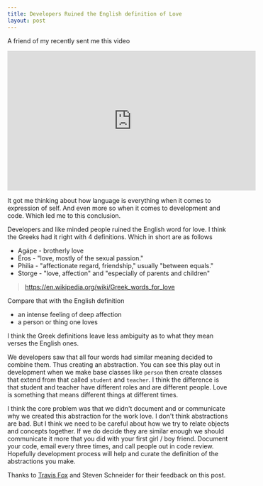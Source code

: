 ```yaml
---
title: Developers Ruined the English definition of Love
layout: post
---
```


A friend of my recently sent me this video

<iframe width="560" height="315" src="https://www.youtube.com/embed/4EPnhuq9vVo" frameborder="0" allowfullscreen></iframe>

It got me thinking about how language is everything when it comes to expression of self. And even more so when it comes to development and code. Which led me to this conclusion. 

Developers and like minded people ruined the English word for love. I think the Greeks had it right with 4 definitions. Which in short are as follows

* Agápe - brotherly love
* Éros -  "love, mostly of the sexual passion."
* Philia -  "affectionate regard, friendship," usually "between equals."
* Storge - "love, affection" and "especially of parents and children"

> https://en.wikipedia.org/wiki/Greek_words_for_love

Compare that with the English definition

* an intense feeling of deep affection
* a person or thing one loves

I think the Greek definitions leave less ambiguity as to what they mean verses the English ones.

We developers saw that all four words had similar meaning decided to combine them. Thus creating an abstraction. You can see this play out in development when we make base classes like `person` then create classes that extend from that called `student` and `teacher`. I think the difference is that student and teacher have different roles and are different people. Love is something that means different things at different times. 

I think the core  problem was that we didn't document and or communicate why we created this abstraction for the work love. I don't think abstractions are bad. But I think we need to be careful about how we try to relate objects and concepts together. If we do decide they are similar enough we should communicate it more that you did with your first girl / boy friend. Document your code, email every three times, and call people out in code review. Hopefully development process will help and curate the definition of the abstractions you make. 


Thanks to [Travis Fox](http://www.kinixcreative.com/) and Steven Schneider for their feedback on this post.
